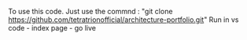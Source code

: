 To use this code.
Just use the commnd : "git clone https://github.com/tetratrionofficial/architecture-portfolio.git" 
Run in vs code - index page - go live 

